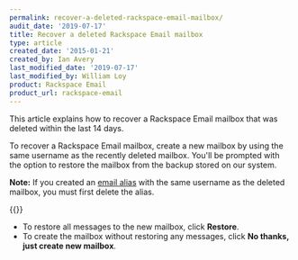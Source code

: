 ```yaml
---
permalink: recover-a-deleted-rackspace-email-mailbox/
audit_date: '2019-07-17'
title: Recover a deleted Rackspace Email mailbox
type: article
created_date: '2015-01-21'
created_by: Ian Avery
last_modified_date: '2019-07-17'
last_modified_by: William Loy
product: Rackspace Email
product_url: rackspace-email
---
```


This article explains how to recover a Rackspace Email mailbox that was deleted within the last 14 days.

To recover a Rackspace Email mailbox, create a new mailbox by using the same username as the recently deleted mailbox. You'll be prompted with the option to restore the mailbox from the backup stored on our system.

**Note:** If you created an [email alias](/support/how-to/adding-an-alias-with-rackspace-email/) with the same username as the deleted mailbox, you must first delete the alias.

{{<image src="ScreenShot2015-01-21at2.53.38PM.png" alt="" title="">}}

-   To restore all messages to the new mailbox, click **Restore**.
-   To create the mailbox without restoring any messages, click **No thanks, just create new mailbox**.
